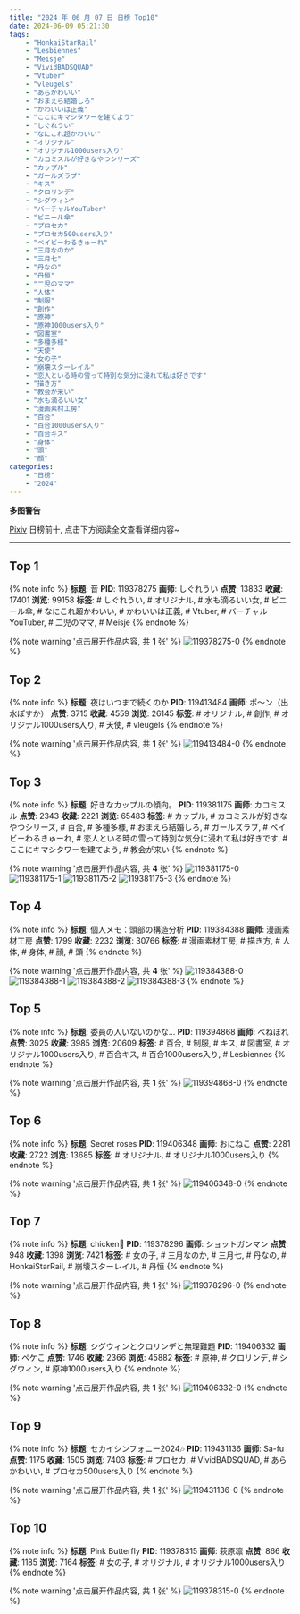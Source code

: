 ```yaml
---
title: "2024 年 06 月 07 日 日榜 Top10"
date: 2024-06-09 05:21:30
tags:
    - "HonkaiStarRail"
    - "Lesbiennes"
    - "Meisje"
    - "VividBADSQUAD"
    - "Vtuber"
    - "vleugels"
    - "あらかわいい"
    - "おまえら結婚しろ"
    - "かわいいは正義"
    - "ここにキマシタワーを建てよう"
    - "しぐれうい"
    - "なにこれ超かわいい"
    - "オリジナル"
    - "オリジナル1000users入り"
    - "カコミスルが好きなやつシリーズ"
    - "カップル"
    - "ガールズラブ"
    - "キス"
    - "クロリンデ"
    - "シグウィン"
    - "バーチャルYouTuber"
    - "ビニール傘"
    - "プロセカ"
    - "プロセカ500users入り"
    - "ベイビーわるきゅーれ"
    - "三月なのか"
    - "三月七"
    - "丹なの"
    - "丹恒"
    - "二児のママ"
    - "人体"
    - "制服"
    - "創作"
    - "原神"
    - "原神1000users入り"
    - "図書室"
    - "多種多様"
    - "天使"
    - "女の子"
    - "崩壊スターレイル"
    - "恋人といる時の雪って特別な気分に浸れて私は好きです"
    - "描き方"
    - "教会が来い"
    - "水も滴るいい女"
    - "漫画素材工房"
    - "百合"
    - "百合1000users入り"
    - "百合キス"
    - "身体"
    - "頭"
    - "顔"
categories:
    - "日榜"
    - "2024"
---
```


<i class="fa fa-triangle-exclamation"></i>**多图警告**<i class="fa fa-triangle-exclamation"></i>

[Pixiv](https://www.pixiv.net/) 日榜前十, 点击下方阅读全文查看详细内容~

<!-- more -->

---

## Top 1

{% note info %}
**标题**: 音
**PID**: 119378275 **画师**: しぐれうい
**点赞**: 13833 **收藏**: 17401 **浏览**: 99158
**标签**: # しぐれうい, # オリジナル, # 水も滴るいい女, # ビニール傘, # なにこれ超かわいい, # かわいいは正義, # Vtuber, # バーチャルYouTuber, # 二児のママ, # Meisje
{% endnote %}

{% note warning '点击展开作品内容, 共 **1** 张' %}
![119378275-0](https://i.pixiv.re/img-original/img/2024/06/06/00/00/21/119378275_p0.jpg)
{% endnote %}

## Top 2

{% note info %}
**标题**: 夜はいつまで続くのか
**PID**: 119413484 **画师**: ポ～ン（出水ぽすか）
**点赞**: 3715 **收藏**: 4559 **浏览**: 26145
**标签**: # オリジナル, # 創作, # オリジナル1000users入り, # 天使, # vleugels
{% endnote %}

{% note warning '点击展开作品内容, 共 **1** 张' %}
![119413484-0](https://i.pixiv.re/img-original/img/2024/06/07/07/30/03/119413484_p0.jpg)
{% endnote %}

## Top 3

{% note info %}
**标题**: 好きなカップルの傾向。
**PID**: 119381175 **画师**: カコミスル
**点赞**: 2343 **收藏**: 2221 **浏览**: 65483
**标签**: # カップル, # カコミスルが好きなやつシリーズ, # 百合, # 多種多様, # おまえら結婚しろ, # ガールズラブ, # ベイビーわるきゅーれ, # 恋人といる時の雪って特別な気分に浸れて私は好きです, # ここにキマシタワーを建てよう, # 教会が来い
{% endnote %}

{% note warning '点击展开作品内容, 共 **4** 张' %}
![119381175-0](https://i.pixiv.re/img-original/img/2024/06/06/20/53/02/119381175_p0.jpg)
![119381175-1](https://i.pixiv.re/img-original/img/2024/06/06/20/53/02/119381175_p1.jpg)
![119381175-2](https://i.pixiv.re/img-original/img/2024/06/06/20/53/02/119381175_p2.jpg)
![119381175-3](https://i.pixiv.re/img-original/img/2024/06/06/20/53/02/119381175_p3.jpg)
{% endnote %}

## Top 4

{% note info %}
**标题**: 個人メモ：頭部の構造分析
**PID**: 119384388 **画师**: 漫画素材工房
**点赞**: 1799 **收藏**: 2232 **浏览**: 30766
**标签**: # 漫画素材工房, # 描き方, # 人体, # 身体, # 顔, # 頭
{% endnote %}

{% note warning '点击展开作品内容, 共 **4** 张' %}
![119384388-0](https://i.pixiv.re/img-original/img/2024/06/06/06/00/13/119384388_p0.jpg)
![119384388-1](https://i.pixiv.re/img-original/img/2024/06/06/06/00/13/119384388_p1.jpg)
![119384388-2](https://i.pixiv.re/img-original/img/2024/06/06/06/00/13/119384388_p2.jpg)
![119384388-3](https://i.pixiv.re/img-original/img/2024/06/06/06/00/13/119384388_p3.jpg)
{% endnote %}

## Top 5

{% note info %}
**标题**: 委員の人いないのかな...
**PID**: 119394868 **画师**: べねぼれ
**点赞**: 3025 **收藏**: 3985 **浏览**: 20609
**标签**: # 百合, # 制服, # キス, # 図書室, # オリジナル1000users入り, # 百合キス, # 百合1000users入り, # Lesbiennes
{% endnote %}

{% note warning '点击展开作品内容, 共 **1** 张' %}
![119394868-0](https://i.pixiv.re/img-original/img/2024/06/06/18/00/10/119394868_p0.png)
{% endnote %}

## Top 6

{% note info %}
**标题**: Secret roses
**PID**: 119406348 **画师**: おにねこ
**点赞**: 2281 **收藏**: 2722 **浏览**: 13685
**标签**: # オリジナル, # オリジナル1000users入り
{% endnote %}

{% note warning '点击展开作品内容, 共 **1** 张' %}
![119406348-0](https://i.pixiv.re/img-original/img/2024/06/07/00/00/26/119406348_p0.jpg)
{% endnote %}

## Top 7

{% note info %}
**标题**: chicken🍗
**PID**: 119378296 **画师**: ショットガンマン
**点赞**: 948 **收藏**: 1398 **浏览**: 7421
**标签**: # 女の子, # 三月なのか, # 三月七, # 丹なの, # HonkaiStarRail, # 崩壊スターレイル, # 丹恒
{% endnote %}

{% note warning '点击展开作品内容, 共 **1** 张' %}
![119378296-0](https://i.pixiv.re/img-original/img/2024/06/06/00/00/25/119378296_p0.jpg)
{% endnote %}

## Top 8

{% note info %}
**标题**: シグウィンとクロリンデと無理難題
**PID**: 119406332 **画师**: ペケこ
**点赞**: 1746 **收藏**: 2366 **浏览**: 45882
**标签**: # 原神, # クロリンデ, # シグウィン, # 原神1000users入り
{% endnote %}

{% note warning '点击展开作品内容, 共 **1** 张' %}
![119406332-0](https://i.pixiv.re/img-original/img/2024/06/07/00/00/22/119406332_p0.png)
{% endnote %}

## Top 9

{% note info %}
**标题**: セカイシンフォニー2024🎶
**PID**: 119431136 **画师**: Sa-fu
**点赞**: 1175 **收藏**: 1505 **浏览**: 7403
**标签**: # プロセカ, # VividBADSQUAD, # あらかわいい, # プロセカ500users入り
{% endnote %}

{% note warning '点击展开作品内容, 共 **1** 张' %}
![119431136-0](https://i.pixiv.re/img-original/img/2024/06/07/22/29/36/119431136_p0.jpg)
{% endnote %}

## Top 10

{% note info %}
**标题**: Pink Butterfly
**PID**: 119378315 **画师**: 萩原凛
**点赞**: 866 **收藏**: 1185 **浏览**: 7164
**标签**: # 女の子, # オリジナル, # オリジナル1000users入り
{% endnote %}

{% note warning '点击展开作品内容, 共 **1** 张' %}
![119378315-0](https://i.pixiv.re/img-original/img/2024/06/06/00/00/29/119378315_p0.png)
{% endnote %}
